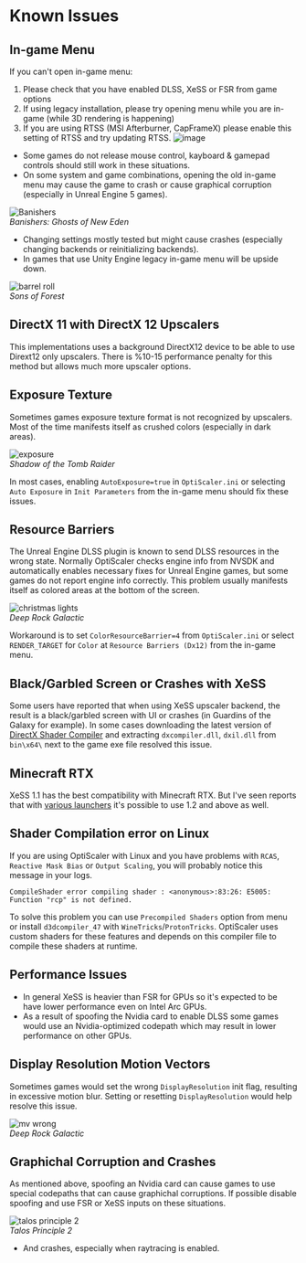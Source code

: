 # Known Issues

## In-game Menu

If you can't open in-game menu:
1. Please check that you have enabled DLSS, XeSS or FSR from game options
2. If using legacy installation, please try opening menu while you are in-game (while 3D rendering is happening)
3. If you are using RTSS (MSI Afterburner, CapFrameX) please enable this setting of RTSS and try updating RTSS.
  ![image](https://github.com/optiscaler/OptiScaler/assets/35529761/8afb24ac-662a-40ae-a97c-837369e03fc7)

* Some games do not release mouse control, kayboard & gamepad controls should still work in these situations.
* On some system and game combinations, opening the old in-game menu may cause the game to crash or cause graphical corruption (especially in Unreal Engine 5 games).

![Banishers](/images/banishers.png)<br>*Banishers: Ghosts of New Eden*

* Changing settings mostly tested but might cause crashes (especially changing backends or reinitializing backends).
* In games that use Unity Engine legacy in-game menu will be upside down.

![barrel roll](/images/upsidedown.png)<br>*Sons of Forest*

## DirectX 11 with DirectX 12 Upscalers
This implementations uses a background DirectX12 device to be able to use Dirext12 only upscalers. There is %10-15 performance penalty for this method but allows much more upscaler options. 

## Exposure Texture
Sometimes games exposure texture format is not recognized by upscalers. Most of the time manifests itself as crushed colors (especially in dark areas). 

![exposure](/images/exposure.png)<br>*Shadow of the Tomb Raider*

In most cases, enabling `AutoExposure=true` in `OptiScaler.ini` or selecting `Auto Exposure` in `Init Parameters` from the in-game menu should fix these issues.

## Resource Barriers
The Unreal Engine DLSS plugin is known to send DLSS resources in the wrong state. Normally OptiScaler checks engine info from NVSDK and automatically enables necessary fixes for Unreal Engine games, but some games do not report engine info correctly. This problem usually manifests itself as colored areas at the bottom of the screen.

![christmas lights](/images/christmas.png)<br>*Deep Rock Galactic*

Workaround is to set `ColorResourceBarrier=4` from `OptiScaler.ini` or select `RENDER_TARGET` for `Color` at `Resource Barriers (Dx12)` from the in-game menu.

## Black/Garbled Screen or Crashes with XeSS
Some users have reported that when using XeSS upscaler backend, the result is a black/garbled screen with UI or crashes (in Guardins of the Galaxy for example). In some cases downloading the latest version of [DirectX Shader Compiler](https://github.com/microsoft/DirectXShaderCompiler/releases) and extracting `dxcompiler.dll`, `dxil.dll` from `bin\x64\` next to the game exe file resolved this issue.  

## Minecraft RTX
XeSS 1.1 has the best compatibility with Minecraft RTX. But I've seen reports that with [various launchers](https://github.com/MCMrARM/mc-w10-version-launcher/releases) it's possible to use 1.2 and above as well.

## Shader Compilation error on Linux
If you are using OptiScaler with Linux and you have problems with `RCAS`, `Reactive Mask Bias` or `Output Scaling`, you will probably notice this message in your logs.
```
CompileShader error compiling shader : <anonymous>:83:26: E5005: Function "rcp" is not defined.
```
To solve this problem you can use `Precompiled Shaders` option from menu or install `d3dcompiler_47` with `WineTricks`/`ProtonTricks`. OptiScaler uses custom shaders for these features and depends on this compiler file to compile these shaders at runtime. 

## Performance Issues
* In general XeSS is heavier than FSR for GPUs so it's expected to be have lower performance even on Intel Arc GPUs.
* As a result of spoofing the Nvidia card to enable DLSS some games would use an Nvidia-optimized codepath which may result in lower performance on other GPUs.

## Display Resolution Motion Vectors
Sometimes games would set the wrong `DisplayResolution` init flag, resulting in excessive motion blur. Setting or resetting `DisplayResolution` would help resolve this issue.

![mv wrong](/images/mv_wrong.png)<br>*Deep Rock Galactic*

## Graphichal Corruption and Crashes
As mentioned above, spoofing an Nvidia card can cause games to use special codepaths that can cause graphichal corruptions. If possible disable spoofing and use FSR or XeSS inputs on these situations.
  
![talos principle 2](/images/talos.png)<br>*Talos Principle 2*

* And crashes, especially when raytracing is enabled.

